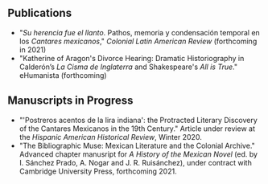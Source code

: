 ## Publications

- "*Su herencia fue el llanto*. Pathos, memoria y condensación temporal en los *Cantares mexicanos*," *Colonial Latin American Review* (forthcoming in 2021)
- "Katherine of Aragon's Divorce Hearing: Dramatic Historiography in Calderón’s *La Cisma de Inglaterra* and Shakespeare's *All is True*." eHumanista (forthcoming) 

## Manuscripts in Progress

- "'Postreros acentos de la lira indiana': the Protracted Literary Discovery of the Cantares Mexicanos in the 19th Century." Article under review at the *Hispanic American Historical Review*, Winter 2020.
- "The Bibliographic Muse: Mexican Literature and the Colonial Archive." Advanced chapter manusript for *A History of the Mexican Novel* (ed. by I. Sánchez Prado, A. Nogar and J. R. Ruisánchez), under contract with Cambridge University Press, forthcoming 2021.
